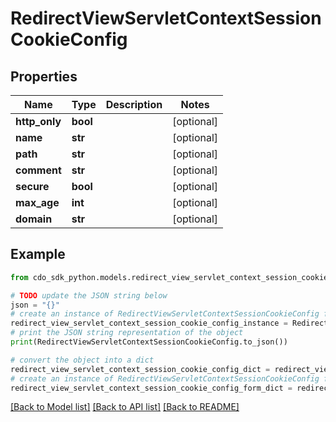 # RedirectViewServletContextSessionCookieConfig


## Properties

Name | Type | Description | Notes
------------ | ------------- | ------------- | -------------
**http_only** | **bool** |  | [optional] 
**name** | **str** |  | [optional] 
**path** | **str** |  | [optional] 
**comment** | **str** |  | [optional] 
**secure** | **bool** |  | [optional] 
**max_age** | **int** |  | [optional] 
**domain** | **str** |  | [optional] 

## Example

```python
from cdo_sdk_python.models.redirect_view_servlet_context_session_cookie_config import RedirectViewServletContextSessionCookieConfig

# TODO update the JSON string below
json = "{}"
# create an instance of RedirectViewServletContextSessionCookieConfig from a JSON string
redirect_view_servlet_context_session_cookie_config_instance = RedirectViewServletContextSessionCookieConfig.from_json(json)
# print the JSON string representation of the object
print(RedirectViewServletContextSessionCookieConfig.to_json())

# convert the object into a dict
redirect_view_servlet_context_session_cookie_config_dict = redirect_view_servlet_context_session_cookie_config_instance.to_dict()
# create an instance of RedirectViewServletContextSessionCookieConfig from a dict
redirect_view_servlet_context_session_cookie_config_form_dict = redirect_view_servlet_context_session_cookie_config.from_dict(redirect_view_servlet_context_session_cookie_config_dict)
```
[[Back to Model list]](../README.md#documentation-for-models) [[Back to API list]](../README.md#documentation-for-api-endpoints) [[Back to README]](../README.md)


